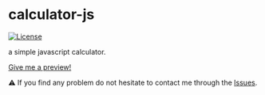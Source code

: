 # calculator-js

<a href="https://github.com/pauchiner/Scram-Timming/blob/main/LICENSE"><img src="https://img.shields.io/badge/license-MIT-informational" alt="License"></a>

a simple javascript calculator.

[Give me a preview!](https://pauchiner.github.io/calculator-js/)

⚠️ If you find any problem do not hesitate to contact me through the [Issues](https://github.com/pauchiner/calculator-js/issues/new).
